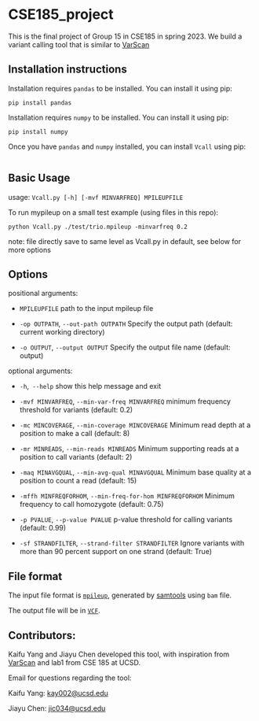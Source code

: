 # CSE185_project

This is the final project of Group 15 in CSE185 in spring 2023. We build a variant calling tool that is similar to [VarScan](https://varscan.sourceforge.net/)

## Installation instructions

Installation requires `pandas` to be installed. You can install it using pip: 
``` 
pip install pandas 
```
Installation requires `numpy` to be installed. You can install it using pip: 
``` 
pip install numpy 
```
Once you have `pandas` and `numpy` installed, you can install `Vcall` using pip: 
```

```

## Basic Usage

usage: `Vcall.py [-h] [-mvf MINVARFREQ] MPILEUPFILE`

To run mypileup on a small test example (using files in this repo):

`python Vcall.py ./test/trio.mpileup -minvarfreq 0.2`

note: file directly save to same level as Vcall.py in default, see below for more options

## Options

positional arguments:

  - `MPILEUPFILE`           path to the input mpileup file


  - `-op OUTPATH`, `--out-path OUTPATH`
                        Specify the output path (default: current working directory)


  - `-o OUTPUT`, `--output OUTPUT`
                        Specify the output file name (default: output)  

optional arguments:

  - `-h`,` --help`            show this help message and exit


  - `-mvf MINVARFREQ`, `--min-var-freq MINVARFREQ`
                        minimum frequency threshold for variants (default: 0.2)


  - `-mc MINCOVERAGE`, `--min-coverage MINCOVERAGE`
                        Minimum read depth at a position to make a call (default: 8)


  - `-mr MINREADS`, `--min-reads MINREADS`
                        Minimum supporting reads at a position to call variants (default: 2)


  - `-maq MINAVGQUAL`, `--min-avg-qual MINAVGQUAL`
                        Minimum base quality at a position to count a read (default: 15)


  - `-mffh MINFREQFORHOM`, `--min-freq-for-hom MINFREQFORHOM`
                        Minimum frequency to call homozygote (default: 0.75)


  - `-p PVALUE`, `--p-value PVALUE`
                        p-value threshold for calling variants (default: 0.99)


  - `-sf STRANDFILTER`, `--strand-filter STRANDFILTER`
                        Ignore variants with more than 90 percent support on one strand (default: True)



## File format

The input file format is [`mpileup`](http://www.htslib.org/doc/samtools-mpileup.html), generated by [samtools](http://www.htslib.org/) using `bam` file.

The output file will be in [`VCF`](https://samtools.github.io/hts-specs/VCFv4.2.pdf).

## Contributors:

Kaifu Yang and Jiayu Chen developed this tool, with inspiration from [VarScan](https://varscan.sourceforge.net/) and lab1 from CSE 185 at UCSD.

Email for questions regarding the tool:

Kaifu Yang: kay002@ucsd.edu

Jiayu Chen: jic034@ucsd.edu
